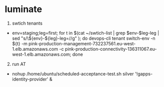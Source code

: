 # luminate

1. swtich tenants
* env=staging;leg=first; for t in \$(cat ~/swtich-list | grep \$env-\$leg-leg | sed \"s/\\${env}-\${leg}-leg=//g\" ); do devops-cli tenant switch-env -n \${t} -m pink-production-management-732237561.eu-west-1.elb.amazonaws.com -c pink-production-connectivity-136311067.eu-west-1.elb.amazonaws.com; done

2. run AT 
* nohup /home/ubuntu/scheduled-acceptance-test.sh silver '!gapps-identity-provider' &